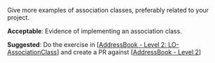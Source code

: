 <panel type="info" header="`W8.6a` Can explain the meaning of association classes :star::star::star:" expanded no-close>
  <include src="../../book/oopDesign/associations/associationClasses/embed-inOtherContext.md" boilerplate />
  <panel header="{{glyphicon_folder_close}} Evidence" expanded>

Give more examples of association classes, preferably related to your project.

  </panel>
</panel>

<!-- ==================================================================================================== -->

<panel type="info" header="`W8.6b` Can implement association classes :star::star::star:" expanded no-close>
  <include src="../../book/oopImplementation/associationClasses/embed-inOtherContext.md" boilerplate />
  <panel header="{{glyphicon_folder_close}} Evidence" expanded>

**Acceptable**: Evidence of implementing an association class. 

**Suggested**: Do the exercise in [[AddressBook - Level 2: LO-AssociationClass]({{module_org}}/addressbook-level2/blob/master/doc/LearningOutcomes.md#use-association-classes-lo-associationclass)] and create a PR against [[AddressBook - Level 2]({{module_org}}/addressbook-level2)]

  </panel>
</panel>
